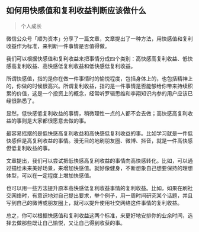 ## 如何用快感值和复利收益判断应该做什么

> 个人成长

微信公众号「顺为资本」分享了一篇文章，文章提出了一种方法，用快感值和复利收益作为标准，来判断一件事情是否值得做。

我们可以根据快感值和复利收益来把事情分成四个类别：高快感高复利收益、低快感高复利收益、高快感低复利收益和低快感低复利收益。

所谓快感值，指的是你在做一件事情时的愉悦程度，包括身体上的，也包括精神上的，你做的时候很高兴。所谓复利收益，指的是一件事情是否能够给你带来持续积累的价值，这是一个投资上的概念，经常听罗辑思维和李翔知识内参的用户应该已经很熟悉了。

显然，低快感低复利收益的事情，稍微理性一点的人都不会去做；高快感高复利收益的事则是大家都很愿意去做的事。

最容易摇摆的是低快感高复利收益和高快感低复利收益的事。比如学习就是一件低快感但是高复利收益的事情。漫无目的地刷朋友圈、微博、抖音，就是一件高快感但低复利收益的事。

文章提出，我们可以尝试把低快感高复利收益的事情向高快感转化。比如，可以通过描绘未来美好场景，来增加快感值。就好像健身，不断想象自己想要保持的理想体型，可以在一定程度上增加快感值。

也可以用一些方法提升原本高快感低复利收益事情的复利收益。比如，如果在刷社交网络时，有意识地对自己提出要求，举个例子，用一周时间研究某个话题，并且写到自己的微博或朋友圈上，就可以提升使用社交网络这件事情的复利收益。

总之，你可以根据快感值和复利收益这两个标准，来更好地安排你的业余时间，选择去做那些既让自己愉悦，又让自己得到收获的事。

